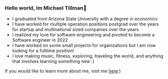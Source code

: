### Hello world, Im Michael Tillman👋

* I graduated from Arizona State University with a degree in economics 
* I have worked for multiple operation positions postgrad over the years for startup and multinational sized companies over the years
* I realized my love for software engineering and pivoted to become a Software engineer in 2022
* I have worked on some small projects for organizations but I am now looking for a fulltime position!
* I love making music, fitness, exploring, traveling the world, and anything that involves learning something new :)



If you would like to learn more about me, visit me [here](http://miketillman95.github.io/me):)
<!--
**miketillman95/miketillman95** is a ✨ _special_ ✨ repository because its `README.md` (this file) appears on your GitHub profile.

Here are some ideas to get you started:

- 🔭 I’m currently working on 
- 🌱 I’m currently learning ...
- 👯 I’m looking to collaborate on ...
- 🤔 I’m looking for help with ...
- 💬 Ask me about ...
- 📫 How to reach me: ...
- 😄 Pronouns: ...
- ⚡ Fun fact: ...
-->
